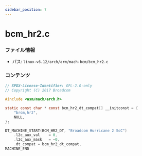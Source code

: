 ```yaml
---
sidebar_position: 7
---
```

# bcm_hr2.c

### ファイル情報

- パス: `linux-v6.12/arch/arm/mach-bcm/bcm_hr2.c`

### コンテンツ

```c
// SPDX-License-Identifier: GPL-2.0-only
// Copyright (C) 2017 Broadcom

#include <asm/mach/arch.h>

static const char * const bcm_hr2_dt_compat[] __initconst = {
	"brcm,hr2",
	NULL,
};

DT_MACHINE_START(BCM_HR2_DT, "Broadcom Hurricane 2 SoC")
	.l2c_aux_val	= 0,
	.l2c_aux_mask	= ~0,
	.dt_compat = bcm_hr2_dt_compat,
MACHINE_END

```
